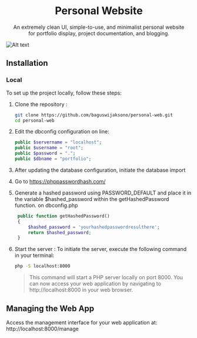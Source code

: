 <h1 align=center>Personal Website</h1>

<p align=center>
    An extremely clean UI, simple-to-use, and minimalist personal website 
    <br> for portfolio display, project documentation, and blogging. 
</p>

![Alt text](https://baguswinaksono.my.id/assets/img/personal.png)

## Installation

### Local
To set up the project locally, follow these steps:

1. Clone the repository :
    ```sh
    git clone https://github.com/baguswijaksono/personal-web.git
    cd personal-web
    ```
2. Edit the dbconfig configuration on line:

    ```php
    public $servername = "localhost";
    public $username = "root";
    public $password = ".";
    public $dbname = "portfolio";
    ```
3. After updating the database configuration, initiate the database import 
4. Go to https://phppasswordhash.com/
5. Generate a hashed password using PASSWORD_DEFAULT and place it in the variable $hashed_password within the getHashedPassword function.
   on dbconfig.php 
   ```php
    public function getHashedPassword()
    {
        $hashed_password = 'yourhashedpasswordresulthere';
        return $hashed_password;
    }
   ```
6. Start the server :
   To initiate the server, execute the following command in your terminal:
    ```sh
    php -S localhost:8000
    ```
    > This command will start a PHP server locally on port 8000. You can now access your web application by navigating to http://localhost:8000 in your web browser.

## Managing the Web App

Access the management interface for your web application at: http://localhost:8000/manage